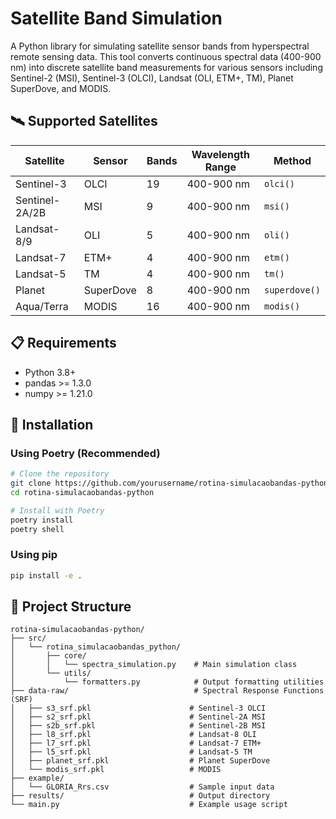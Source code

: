 # Satellite Band Simulation

A Python library for simulating satellite sensor bands from hyperspectral remote sensing data. This tool converts continuous spectral data (400-900 nm) into discrete satellite band measurements for various sensors including Sentinel-2 (MSI), Sentinel-3 (OLCI), Landsat (OLI, ETM+, TM), Planet SuperDove, and MODIS.

## 🛰️ Supported Satellites

| Satellite | Sensor | Bands | Wavelength Range | Method |
|-----------|--------|-------|------------------|--------|
| Sentinel-3 | OLCI | 19 | 400-900 nm | `olci()` |
| Sentinel-2A/2B | MSI | 9 | 400-900 nm | `msi()` |
| Landsat-8/9 | OLI | 5 | 400-900 nm | `oli()` |
| Landsat-7 | ETM+ | 4 | 400-900 nm | `etm()` |
| Landsat-5 | TM | 4 | 400-900 nm | `tm()` |
| Planet | SuperDove | 8 | 400-900 nm | `superdove()` |
| Aqua/Terra | MODIS | 16 | 400-900 nm | `modis()` |

## 📋 Requirements

- Python 3.8+
- pandas >= 1.3.0
- numpy >= 1.21.0

## 🚀 Installation

### Using Poetry (Recommended)

```bash
# Clone the repository
git clone https://github.com/yourusername/rotina-simulacaobandas-python.git
cd rotina-simulacaobandas-python

# Install with Poetry
poetry install
poetry shell
```

### Using pip

```bash
pip install -e .
```

## 📁 Project Structure

```
rotina-simulacaobandas-python/
├── src/
│   └── rotina_simulacaobandas_python/
│       ├── core/
│       │   └── spectra_simulation.py    # Main simulation class
│       └── utils/
│           └── formatters.py            # Output formatting utilities
├── data-raw/                            # Spectral Response Functions (SRF)
│   ├── s3_srf.pkl                      # Sentinel-3 OLCI
│   ├── s2_srf.pkl                      # Sentinel-2A MSI
│   ├── s2b_srf.pkl                     # Sentinel-2B MSI
│   ├── l8_srf.pkl                      # Landsat-8 OLI
│   ├── l7_srf.pkl                      # Landsat-7 ETM+
│   ├── l5_srf.pkl                      # Landsat-5 TM
│   ├── planet_srf.pkl                  # Planet SuperDove
│   └── modis_srf.pkl                   # MODIS
├── example/
│   └── GLORIA_Rrs.csv                  # Sample input data
├── results/                            # Output directory
└── main.py                             # Example usage script
```
